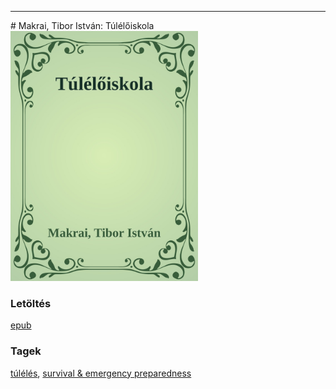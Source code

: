 <hr/>
# <a name="id_593">Makrai, Tibor István: Túlélőiskola </a>
<img src="https://github.com/BercziSandor/calibre_lib/raw/main/main/Makrai%2C%20Tibor%20Istvan/Tuleloiskola%20%28593%29/cover.jpg" alt="cover" width="300"/>

### Letöltés
[epub](https://github.com/BercziSandor/calibre_lib/raw/main/main/Makrai%2C%20Tibor%20Istvan/Tuleloiskola%20%28593%29/Tuleloiskola%20-%20Makrai%2C%20Tibor%20Istvan.epub)

### Tagek
[túlélés](https://github.com/berczisandor/calibre_lib/blob/main/main/_tags/t%c3%bal%c3%a9l%c3%a9s.md), [survival & emergency preparedness](https://github.com/berczisandor/calibre_lib/blob/main/main/_tags/survival%20%26%20emergency%20preparedness.md)

